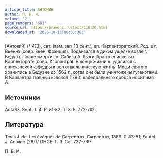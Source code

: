```yaml
---
article_title: АНТОНИН
author: П. Б. М.
volume: '2'
page_numbers: '681'
source_url: https://pravenc.ru/text/116120.html
downloaded_at: '2025-10-13T08:50:38Z'
---
```


[Антоний] († 473), свт. (пам. зап. 13 сент.), еп. Карпенторатский. Род. в г. Вьенна (совр. Вьен, Франция). Подвизался в диком ущелье возле г. Бедуэн. После смерти еп. Сабина А. был избран в епископы г. Карпенторате (совр. Карпантра). В конце жизни А. удалился с епископской кафедры и вел отшельническую жизнь. Мощи святого хранились в Бедуэне до 1562 г., когда они были уничтожены гугенотами. В Карпантра главный колокол (1790) кафедрального собора носит имя А.

## Источники

ActaSS. Sept. T. 4. P. 81-82; T. 8. P. 772-782.

## Литература

Tevis J. de. Les évêques de Carpentras. Carpentras, 1886. P. 43-51; Sautel J. Antoine (28) // DHGE. T. 3. Col. 737-739.

П. Б. М.
